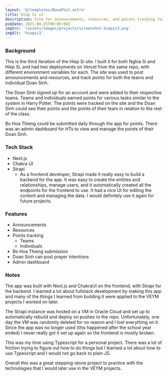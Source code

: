 ```yaml
---
layout: '@/templates/BasePost.astro'
title: Hiep Si v3
description: Site for announcements, resources, and points tracking for Don Bosco Hiep Si and Nghia Si
pubDate: 2021-08-25T00:00:00Z
imgSrc: '/assets/images/projects/screenshot-hiepsi3.png'
imgAlt: 'hiepsi3'
---
```


### Background

This is the third iteration of the Hiep Si site. I built it for both Nghia Si and Hiep Si, and had two deployments on Vercel from the same repo, with different environment variables for each. The site was used to post announcements and resources, and track points for both the teams and individual Doan Sinh. 

The Doan Sinh signed up for an account and were added to their respective teams. Teams and individuals earned points for various tasks similar to the system in Harry Potter. The points were tracked on the site and the Doan Sinh could see their points and the points of their team in relation to the rest of the class. 

Bo Hoa Thieng could be submitted daily through the app for points. There was an admin dashboard for HTs to view and manage the points of their Doan Sinh.



### Tech Stack

- Next.js
- Chakra UI
- Strapi
  - As a frontend developer, Strapi made it really easy to build a backend for the app. It was easy to create the entities and relationships, manage users, and it automatically created all the endpoints for the frontend to use. It had a nice UI for editing the content and managing the data. I would definitely use it again for future projects.

### Features

- Announcements
- Resources
- Points tracking
  - Teams
  - Individuals
- Bo Hoa Thieng submission
- Doan Sinh can post prayer intentions
- Admin dashboard
  

### Notes

The app was built with Next.js and ChakraUI on the frontend, with Strapi for the backend. I learned a lot about fullstack development by making this app and many of the things I learned from building it were applied to the VEYM projects I worked on later.

The Strapi instance was hosted on a VM in Oracle Cloud and set up to automatically rebuild and deploy on pushes to the repo. Unfortunately, one day the VM was randomly deleted for no reason and I lost everything on it. Since the app was no longer used (this happened after the school year ended) I never really got it set up again so the frontend is mostly broken. 

This was my time using Typescript for a personal project. There was a lot of friction trying to figure out how to do things but I learned a lot about how to use Typescript and I would not go back to plain JS. 

Overall this was a great stepping-stone project to practice with the technologies that I would later use in the VEYM projects.
